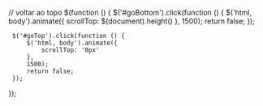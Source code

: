 // voltar ao topo
$(function () {
     $('#goBottom').click(function () {
         $('html, body').animate({
             scrollTop: $(document).height()
         },
         1500);
         return false;
     });

     $('#goTop').click(function () {
         $('html, body').animate({
             scrollTop: '0px'
         },
         1500);
         return false;
     });
 });